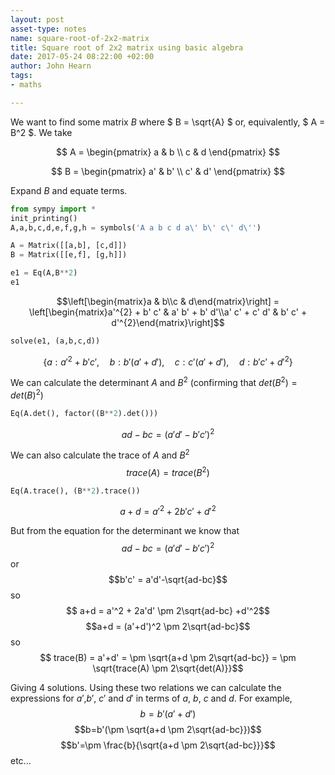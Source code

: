 ```yaml
---
layout: post
asset-type: notes
name: square-root-of-2x2-matrix
title: Square root of 2x2 matrix using basic algebra
date: 2017-05-24 08:22:00 +02:00
author: John Hearn
tags:
- maths

---
```


We want to find some matrix $B$ where $ B = \sqrt{A} $ or, equivalently, $ A = B^2 $. We take

$$ A = \begin{pmatrix}
  a & b \\
  c & d
 \end{pmatrix} $$

$$ B = \begin{pmatrix}
  a' & b' \\
  c' & d'
 \end{pmatrix} $$

Expand $B$ and equate terms.


```python
from sympy import *
init_printing()
A,a,b,c,d,e,f,g,h = symbols('A a b c d a\' b\' c\' d\'')

A = Matrix([[a,b], [c,d]])
B = Matrix([[e,f], [g,h]])

e1 = Eq(A,B**2)
e1
```




$$\left[\begin{matrix}a & b\\c & d\end{matrix}\right] = \left[\begin{matrix}a'^{2} + b' c' & a' b' + b' d'\\a' c' + c' d' & b' c' + d'^{2}\end{matrix}\right]$$




```python
solve(e1, (a,b,c,d))
```




$$\left \{ a : a'^{2} + b' c', \quad b : b' \left(a' + d'\right), \quad c : c' \left(a' + d'\right), \quad d : b' c' + d'^{2}\right \}$$



We can calculate the determinant $A$ and $B^2$ (confirming that $det(B^2) = det(B)^2$)


```python
Eq(A.det(), factor((B**2).det()))
```




$$a d - b c = \left(a' d' - b' c'\right)^{2}$$



We can also calculate the trace of $A$ and $B^2$ $$ trace(A) = trace(B^2)$$


```python
Eq(A.trace(), (B**2).trace())
```




$$a + d = a'^{2} + 2 b' c' + d'^{2}$$



But from the equation for the determinant we know that $$ ad-bc=(a'd'-b'c')^2 $$ or $$b'c' = a'd'-\sqrt{ad-bc}$$ so $$ a+d = a'^2 + 2a'd' \pm 2\sqrt{ad-bc} +d'^2$$ $$a+d = (a'+d')^2 \pm 2\sqrt{ad-bc}$$ so $$ trace(B) = a'+d' = \pm \sqrt{a+d \pm 2\sqrt{ad-bc}} = \pm \sqrt{trace(A) \pm 2\sqrt{det(A)}}$$

Giving 4 solutions. Using these two relations we can calculate the expressions for $a'$,$b'$, $c'$ and $d'$ in terms of $a$, $b$, $c$ and $d$. For example, $$b=b'(a'+d')$$ $$b=b'(\pm \sqrt{a+d \pm 2\sqrt{ad-bc}})$$ $$b'=\pm \frac{b}{\sqrt{a+d \pm 2\sqrt{ad-bc}}}$$ etc...
